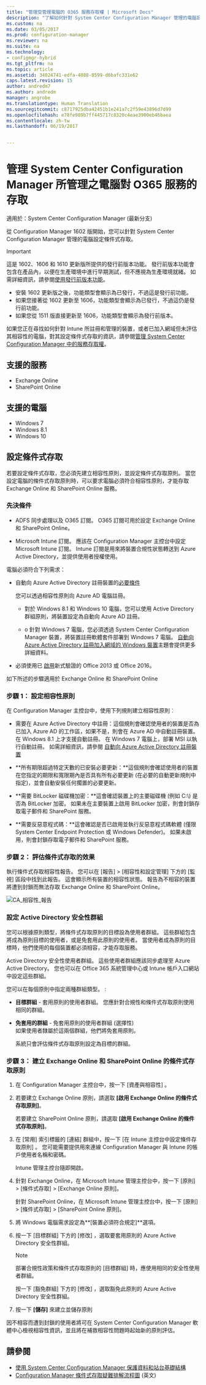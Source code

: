 ```yaml
---
title: "管理受管理電腦的 O365 服務存取權 | Microsoft Docs"
description: "了解如何針對 System Center Configuration Manager 管理的電腦設定條件式存取。"
ms.custom: na
ms.date: 03/05/2017
ms.prod: configuration-manager
ms.reviewer: na
ms.suite: na
ms.technology:
- configmgr-hybrid
ms.tgt_pltfrm: na
ms.topic: article
ms.assetid: 34024741-edfa-4088-8599-d6bafc331e62
caps.latest.revision: 15
author: andredm7
ms.author: andredm
manager: angrobe
ms.translationtype: Human Translation
ms.sourcegitcommit: c8717925dba42451b1e241a7c2f59e43896d7d99
ms.openlocfilehash: e78fe989b7ff445717c8320c4eae3900eb46baea
ms.contentlocale: zh-tw
ms.lasthandoff: 06/19/2017


---
```

# <a name="manage-access-to-o365-services-for-pcs-managed-by-system-center-configuration-manager"></a>管理 System Center Configuration Manager 所管理之電腦對 O365 服務的存取

適用於：System Center Configuration Manager (最新分支)

從 Configuration Manager 1602 版開始，您可以針對 System Center Configuration Manager 管理的電腦設定條件式存取。  

> [!IMPORTANT]  
> 這是 1602、1606 和 1610 更新版所提供的發行前版本功能。 發行前版本功能會包含在產品內，以便在生產環境中進行早期測試，但不應視為生產環境就緒。 如需詳細資訊，請參閱[使用發行前版本功能](../../core/servers/manage/install-in-console-updates.md#bkmk_prerelease)。
> - 安裝 1602 更新版之後，功能類型會顯示為已發行，不過這是發行前功能。
> - 如果您接著從 1602 更新至 1606，功能類型會顯示為已發行，不過這仍是發行前功能。
> - 如果您從 1511 版直接更新至 1606，功能類型會顯示為發行前版本。

如果您正在尋找如何針對 Intune 所註冊和管理的裝置，或者已加入網域但未評估其相容性的電腦，對其設定條件式存取的資訊，請參閱[管理 System Center Configuration Manager 中的服務存取權](../../protect/deploy-use/manage-access-to-services.md)。

## <a name="supported-services"></a>支援的服務  

-   Exchange Online
-   SharePoint Online

## <a name="supported-pcs"></a>支援的電腦  

-   Windows 7
-   Windows 8.1
-   Windows 10 

## <a name="configure-conditional-access"></a>設定條件式存取  
 若要設定條件式存取，您必須先建立相容性原則，並設定條件式存取原則。 當您設定電腦的條件式存取原則時，可以要求電腦必須符合相容性原則，才能存取 Exchange Online 和 SharePoint Online 服務。  

### <a name="prerequisites"></a>先決條件  

-   ADFS 同步處理以及 O365 訂閱。 O365 訂閱可用於設定 Exchange Online 和 SharePoint Online。  

-   Microsoft Intune 訂閱。 應該在 Configuration Manager 主控台中設定 Microsoft Intune 訂閱。 Intune 訂閱是用來將裝置合規性狀態轉送到 Azure Active Directory，並提供使用者授權使用。  

 電腦必須符合下列需求：  

-   自動向 Azure Active Directory 註冊裝置的[必要條件](https://azure.microsoft.com/en-us/documentation/articles/active-directory-conditional-access-automatic-device-registration/?rnd=1)   

     您可以透過相容性原則向 Azure AD 電腦註冊。  

    -   對於 Windows 8.1 和 Windows 10 電腦，您可以使用 Active Directory 群組原則，將裝置設定為自動向 Azure AD 註冊。  

    -   o   針對 Windows 7 電腦，您必須透過 System Center Configuration Manager 裝置，將裝置註冊軟體套件部署到 Windows 7 電腦。 [自動向 Azure Active Directory 註冊加入網域的 Windows 裝置](https://azure.microsoft.com/en-us/documentation/articles/active-directory-conditional-access-automatic-device-registration/?rnd=1)主題會提供更多詳細資料。  

-   必須使用已 [啟用](https://support.office.com/en-US/article/Using-Office-365-modern-authentication-with-Office-clients-776c0036-66fd-41cb-8928-5495c0f9168a)新式驗證的 Office 2013 或 Office 2016。  

 如下所述的步驟適用於 Exchange Online 和 SharePoint Online  

### <a name="step-1-configure-compliance-policy"></a>步驟 1： 設定相容性原則  
 在 Configuration Manager 主控台中，使用下列規則建立相容性原則︰  

-   需要在 Azure Active Directory 中註冊：這個規則會確認使用者的裝置是否為已加入 Azure AD 的工作區，如果不是，則會在 Azure AD 中自動註冊裝置。 在 Windows 8.1 上才支援自動註冊。 在 Windows 7 電腦上，部署 MSI 以執行自動註冊。 如需詳細資訊，請參閱 [自動向 Azure Active Directory 註冊裝置](https://azure.microsoft.com/en-us/documentation/articles/active-directory-conditional-access-automatic-device-registration/?rnd=1)  

-   **所有期限超過特定天數的已安裝必要更新：**這個規則會確認使用者的裝置在您指定的期限和寬限期內是否具有所有必要更新 (在必要的自動更新規則中指定)，並會自動安裝任何擱置的必要更新。  

-   **需要 BitLocker 磁碟機加密：**這會確認裝置上的主要磁碟機 (例如 C:\\) 是否為 BitLocker 加密。 如果未在主要裝置上啟用 BitLocker 加密，則會封鎖存取電子郵件和 SharePoint 服務。  

-   **需要反惡意程式碼：**這會確認是否已啟用並執行反惡意程式碼軟體 (僅限 System Center Endpoint Protection 或 Windows Defender)。 如果未啟用，則會封鎖存取電子郵件和 SharePoint 服務。  

### <a name="step-2-evaluate-the-effect-of-conditional-access"></a>步驟 2： 評估條件式存取的效果  
 執行條件式存取相容性報告。 您可以在 [報告] > [相容性和設定管理] 下方的 [監視] 區段中找到此報告。 這會顯示所有裝置的相容性狀態。  報告為不相容的裝置將遭到封鎖而無法存取 Exchange Online 和 SharePoint Online。  

 ![CA&#95;相容性&#95;報告](media/CA_compliance_report.png)  

### <a name="configure-active-directory-security-groups"></a>設定 Active Directory 安全性群組  
 您可以根據原則類型，將條件式存取原則的目標設為使用者群組。 這些群組包含將成為原則目標的使用者，或是免套用此原則的使用者。 當使用者成為原則的目標時，他們使用的每個裝置都必須相容，才能存取服務。  

 Active Directory 安全性使用者群組。 這些使用者群組應該同步處理至 Azure Active Directory。 您也可以在 Office 365 系統管理中心或 Intune 帳戶入口網站中設定這些群組。  

 您可以在每個原則中指定兩種群組類型。 :  

-   **目標群組** - 套用原則的使用者群組。 您應針對合規性和條件式存取原則使用相同的群組。  

-   **免套用的群組** - 免套用原則的使用者群組 (選擇性)  
    如果使用者隸屬於這兩個群組，他們將免套用原則。  

     系統只會評估條件式存取原則設定為目標的群組。  

### <a name="step-3--create-a-conditional-access-policy-for-exchange-online-and-sharepoint-online"></a>步驟 3：  建立 Exchange Online 和 SharePoint Online 的條件式存取原則  

1.  在 Configuration Manager 主控台中，按一下 [資產與相容性] 。  

2.  若要建立 Exchange Online 原則，請選取 **[啟用 Exchange Online 的條件式存取原則]**。  

     若要建立 SharePoint Online 原則，請選取 **[啟用 Exchange Online 的條件式存取原則]**。  

3.  在 [常用]  索引標籤的 [連結]  群組中，按一下 [在 Intune 主控台中設定條件存取原則] 。 您可能需要提供用來連線 Configuration Manager 與 Intune 的帳戶使用者名稱和密碼。  

     Intune 管理主控台隨即開啟。  

4.  針對 Exchange Online，在 Microsoft Intune 管理主控台中，按一下 [原則] > [條件式存取] > [Exchange Online 原則]。  

     針對 SharePoint Online，在 Microsoft Intune 管理主控台中，按一下 [原則] > [條件式存取] > [SharePoint Online 原則]。  

5.  將 Windows 電腦需求設定為**[裝置必須符合規定]**選項。  

6.  按一下 [目標群組] 下方的 [修改]  ，選取要套用原則的 Azure Active Directory 安全性群組。  

    > [!NOTE]  
    >  部署合規性政策和條件式存取原則的 [目標群組] 時，應使用相同的安全性使用者群組。  

     按一下 [豁免群組] 下方的 [修改]  ，選取豁免此原則的 Azure Active Directory 安全性群組。  

7.  按一下 **[儲存]** 來建立並儲存原則  

 因不相容而遭到封鎖的使用者將可在 System Center Configuration Manager 軟體中心檢視相容性資訊，並且將在補救相容性問題時起始新的原則評估。  

<!---
##  <a name="bkmk_KnownIssues"></a> Known issues  
 You may see the following issues when using this feature:  

-   In this 1602 update,  the 5 day compliance is not enforced. Even if compliance check on the end-user's device has happened more than 5 days ago, users still can access Office 365 and SharePoint online.  

-   When a device is not compliant with the compliance policy, the reason is not automatically displayed. The end- user must go to the new Software Center to find the reason for non-compliance. The reason is displayed in the Device compliance section of the Software Center.  

-   Windows 10 users may see multiple access failures when trying to reach O365 and/or SharePoint online resources. Note that conditional access is not fully supported for Windows 10.  
--->
## <a name="see-also"></a>請參閱

- [使用 System Center Configuration Manager 保護資料和站台基礎結構](../../protect/understand/protect-data-and-site-infrastructure.md)
- [Configuration Manager 條件式存取疑難排解流程圖](https://gallery.technet.microsoft.com/Conditional-access-fd747c1a?redir=0) \(英文\)

